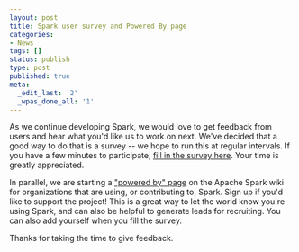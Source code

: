 ```yaml
---
layout: post
title: Spark user survey and Powered By page
categories:
- News
tags: []
status: publish
type: post
published: true
meta:
  _edit_last: '2'
  _wpas_done_all: '1'
---
```

As we continue developing Spark, we would love to get feedback from users and hear what you'd like us to work on next. We've decided that a good way to do that is a survey -- we hope to run this at regular intervals. If you have a few minutes to participate, <a href="https://docs.google.com/forms/d/1eMXp4GjcIXglxJe5vYYBzXKVm-6AiYt1KThJwhCjJiY/viewform">fill in the survey here</a>. Your time is greatly appreciated.

In parallel, we are starting a <a href="https://cwiki.apache.org/confluence/display/SPARK/Powered+By+Spark">"powered by" page</a> on the Apache Spark wiki for organizations that are using, or contributing to, Spark. Sign up if you'd like to support the project! This is a great way to let the world know you're using Spark, and can also be helpful to generate leads for recruiting. You can also add yourself when you fill the survey.

Thanks for taking the time to give feedback.
